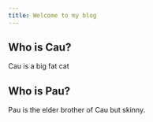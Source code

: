 ```yaml
---
title: Welcome to my blog
---
```


## Who is Cau?
Cau is a big fat cat

## Who is Pau?
Pau is the elder brother of Cau but skinny.
